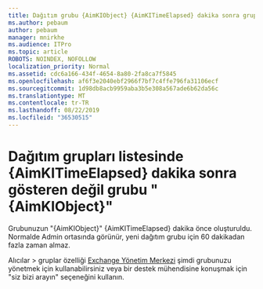```yaml
---
title: Dağıtım grubu {AimKIObject} {AimKITimeElapsed} dakika sonra grupları listesinde gösteren değil
ms.author: pebaum
author: pebaum
manager: mnirkhe
ms.audience: ITPro
ms.topic: article
ROBOTS: NOINDEX, NOFOLLOW
localization_priority: Normal
ms.assetid: cdc6a166-434f-4654-8a80-2fa8ca7f5845
ms.openlocfilehash: af6f3e2040ebf2966f7bf7c4ffe796fa31106ecf
ms.sourcegitcommit: 1d98db8acb9959aba3b5e308a567ade6b62da56c
ms.translationtype: MT
ms.contentlocale: tr-TR
ms.lasthandoff: 08/22/2019
ms.locfileid: "36530515"
---
```

# <a name="distribution-group-aimkiobject-not-showing-in-groups-list-after-aimkitimeelapsed-minutes"></a>Dağıtım grupları listesinde {AimKITimeElapsed} dakika sonra gösteren değil grubu "{AimKIObject}"

Grubunuzun "{AimKIObject}" {AimKITimeElapsed} dakika önce oluşturuldu. Normalde Admin ortasında görünür, yeni dağıtım grubu için 60 dakikadan fazla zaman almaz.
  
Alıcılar > gruplar özelliği [Exchange Yönetim Merkezi](https://outlook.office365.com/ecp/?rfr=Admin_o365&amp;exsvurl=1&amp;mkt=en-US.aspx) şimdi grubunuzu yönetmek için kullanabilirsiniz veya bir destek mühendisine konuşmak için "siz bizi arayın" seçeneğini kullanın. 
  

